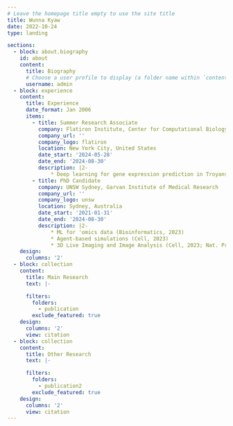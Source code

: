```yaml
---
# Leave the homepage title empty to use the site title
title: Wunna Kyaw
date: 2022-10-24
type: landing

sections:
  - block: about.biography
    id: about
    content:
      title: Biography
      # Choose a user profile to display (a folder name within `content/authors/`)
      username: admin
  - block: experience
    content:
      title: Experience
      date_format: Jan 2006
      items:
        - title: Summer Research Associate
          company: Flatiron Institute, Center for Computational Biology
          company_url: ''
          company_logo: flatiron
          location: New York City, United States
          date_start: '2024-05-28'
          date_end: '2024-08-30'
          description: |2-
              * Deep learning for gene expression prediction in Troyanskaya Lab at the Flatiron Institute and Princeton University
        - title: PhD Candidate
          company: UNSW Sydney, Garvan Institute of Medical Research
          company_url: ''
          company_logo: unsw
          location: Sydney, Australia
          date_start: '2021-01-31'
          date_end: '2024-08-30'
          description: |2-
              * ML for 'omics data (Bioinformatics, 2023)
              * Agent-based simulations (Cell, 2023)
              * 3D Live Imaging and Image Analysis (Cell, 2023; Nat. Protocols, 2023)
    design:
      columns: '2'
  - block: collection
    content:
      title: Main Research
      text: |-

      filters:
        folders:
          - publication
        exclude_featured: true
    design:
      columns: '2'
      view: citation
  - block: collection
    content:
      title: Other Research
      text: |-

      filters:
        folders:
          - publication2
        exclude_featured: true
    design:
      columns: '2'
      view: citation
---
```

